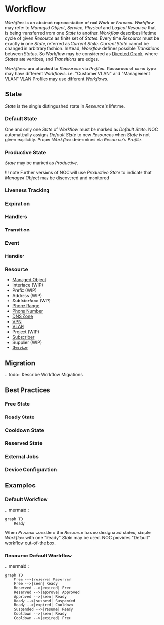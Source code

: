 # Workflow

*Workflow* is an abstract representation of real *Work* or *Process*.
*Workflow* may refer to *Managed Object*, *Service*, *Physical* and
*Logical Resource* that is being transferred from one *State* to another.
*Workflow* describes lifetime cycle of given *Resource* as finite
set of *States*. Every time *Resource* must be exactly in one *State*,
referred as *Current State*. *Current State* cannot be changed in
arbitrary fashion. Instead, *Workflow* defines possible *Transitions*
between *States*. So *Workflow* may be considered as [Directed Graph](https://en.wikipedia.org/wiki/Directed_graph),
where *States* are vertices, and *Transitions* are edges.

*Workflows* are attached to *Resources* via *Profiles*. Resources
of same type may have different *Workflows*. i.e. "Customer VLAN"
and "Management VLAN" VLAN Profiles may use different *Workflows*.

## State
*State* is the single distingushed state in *Resource's* lifetime.

### Default State
One and only one *State* of *Workflow* must be marked as *Default State*.
NOC automatically assigns *Default State* to new *Resources* when *State*
is not given explicitly. Proper *Workflow* determined via *Resource's*
*Profile*.

### Productive State
*State* may be marked as *Productive*.

<!-- prettier-ignore -->
!!! note
    Further versions of NOC will use *Productive State* to indicate
    that *Managed Object* may be discovered and monitored

### Liveness Tracking

### Expiration

### Handlers

### Transition

### Event

### Handler

### Resource

* [Managed Object](../managed-object/index.md)
* Interface (WIP)
* Prefix (WIP)
* Address (WIP)
* SubInterface (WIP)
* [Phone Range](../phone-range/index.md)
* [Phone Number](../phone-number/index.md)
* [DNS Zone](../dns-zone/index.md)
* [VPN](../vpn/index.md)
* [VLAN](../vlan/index.md)
* Project (WIP)
* [Subscriber](../subscriber/index.md)
* Supplier (WIP)
* [Service](../service/index.md)

## Migration
.. todo::
    Describe Workflow Migrations

## Best Practices

### Free State

### Ready State

### Cooldown State

### Reserved State

### External Jobs

### Device Configuration

## Examples

### Default Workflow
.. mermaid::

    graph TD
        Ready

When *Process* considers the *Resource* has no designated states,
simple *Workflow* with one "Ready" *State* may be used.
NOC provides "Default" workflow out-of-the box.

### Resource Default Workflow
.. mermaid::

    graph TD
        Free -->|reserve| Reserved
        Free -->|seen| Ready
        Reserved -->|expired| Free
        Reserved -->|approve| Approved
        Approved -->|seen| Ready
        Ready -->|suspend| Suspended
        Ready -->|expired| Cooldown
        Suspended -->|resume| Ready
        Cooldown -->|seen| Ready
        Cooldown -->|expired| Free

